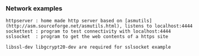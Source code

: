 ### Network examples
    httpserver : home made http server based on [asmutils](http://asm.sourceforge.net/asmutils.html), listens to localhost:4444
    sockettest : program to test connectivity with localhost:4444
    sslsocket  : program to get the web contents of a https site

    libssl-dev libgcrypt20-dev are required for sslsocket example